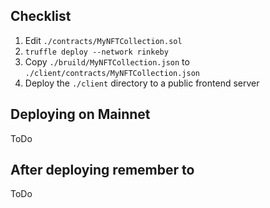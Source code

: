 ## Checklist

1. Edit `./contracts/MyNFTCollection.sol`
2. `truffle deploy --network rinkeby`
3. Copy `./bruild/MyNFTCollection.json` to `./client/contracts/MyNFTCollection.json`
4. Deploy the `./client` directory to a public frontend server

## Deploying on Mainnet

ToDo

## After deploying remember to

ToDo